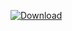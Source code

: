 [ ![Download](https://api.bintray.com/packages/vuo/conan/blackmagic%3Avuo/images/download.svg) ](https://bintray.com/vuo/conan/blackmagic%3Avuo/_latestVersion)
